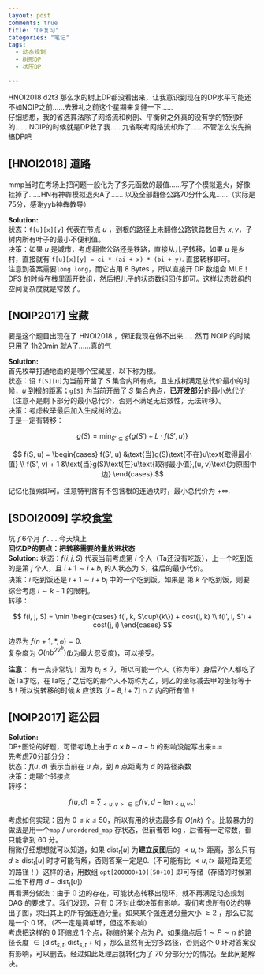 ```yaml
---
layout: post
comments: true
title: "DP复习"
categories: "笔记"
tags:
  - 动态规划
  - 树形DP
  - 状压DP

---
```



HNOI2018 d2t3 那么水的树上DP都没看出来，让我意识到现在的DP水平可能还不如NOIP之前……去雅礼之前这个星期来复健一下……    
仔细想想，我的省选算法除了网络流和树剖、平衡树之外真的没有学的特别好的……     NOIP的时候就是DP救了我……九省联考网络流却炸了……不管怎么说先搞搞DP吧    

## [HNOI2018] 道路  
mmp当时在考场上把问题一般化为了多元函数的最值……写了个模拟退火，好像挂掉了……HN有神犇模拟退火A了…… 以及全部翻修公路70分什么鬼……（实际是75分，感谢yyb神犇教导）  

**Solution:**    
状态：`f[u][x][y]` 代表在节点 $u$ ，到根的路径上未翻修公路铁路数目为 $x, y$，子树内所有叶子的最小不便利值。    
决策：如果 $u$ 是城市，考虑翻修公路还是铁路，直接从儿子转移，如果 $u$ 是乡村，直接就有 `f[u][x][y] = ci * (ai + x) * (bi + y)`.
直接转移即可。    
注意到答案需要`long long`，而它占用 8 Bytes ，所以直接开 DP 数组会 MLE！
DFS 的时候在栈里面开数组，然后把儿子的状态数组回传即可。这样状态数组的空间复杂度就是常数了。    

## [NOIP2017] 宝藏
要是这个题目出现在了 HNOI2018 ，保证我现在做不出来……然而 NOIP 的时候只用了 1h20min 就A了……真的气    

**Solution:**    
首先枚举打通地面的是哪个宝藏屋，以下称为根。    
状态：设 `f[S][u]`为当前开凿了 $S$ 集合内所有点，且生成树满足总代价最小的时候，$u$ 到根的距离；`g[S]` 为当前开凿了 $S$ 集合内点，**已开发部分**的最小总代价（注意不是剩下部分的最小总代价，否则不满足无后效性，无法转移）。    
决策：考虑枚举最后加入生成树的边。    
于是一定有转移：    

$$
g(S) = \min_{S' \subseteq S} \{g(S') + L \cdot f(S', u)\}
$$    
    
$$  
f(S, u) = \begin{cases}
f(S', u) &\text{当}g(S)\text{不在}u\text{取得最小值} \\
f(S', v) + 1  &\text{当}g(S)\text{在}u\text{取得最小值},(u, v)\text{为原图中边}
\end{cases}
$$    

记忆化搜索即可。注意特判含有不包含根的连通块时，最小总代价为 $+\infty$.     

## [SDOI2009] 学校食堂
坑了6个月了……今天填上       
**回忆DP的要点：把转移需要的量放进状态**      
**Solution:**
状态：$f(i, j, S)$ 代表当前考虑第 $i$ 个人（Ta还没有吃饭），上一个吃到饭的是第 $j$ 个人，且 $i+1 \sim i+b_i$ 的人状态为 $S$，往后的最小代价。      
决策：$i$ 吃到饭还是 $i+1 \sim i+b_i$ 中的一个吃到饭。如果是 第 $k$ 个吃到饭，则要综合考虑 $i \sim k-1$ 的限制。      
转移：         

$$
f(i, j, S) = \min
\begin{cases}
f(i, k, S\cup\{k\}) + cost(j, k) \\
f(i', i, S') + cost(j, i)
\end{cases}
$$   
    
边界为 $f(n+1, *, \varnothing) = 0$.   
复杂度为 $O(nb^22^b)$($b$为最大忍受度)，可以接受。    
    
**注意：** 有一点非常坑！因为 $b_i \le 7$，所以可能一个人（称为甲）身后7个人都吃了饭Ta才吃，在Ta吃了之后吃的那个人不妨称为乙，则乙的坐标减去甲的坐标等于8！所以说转移的时候 $k$ 应该取 $[i-8, i+7] \cap \mathbb{Z}$ 内的所有值！

## [NOIP2017] 逛公园

**Solution:**  
DP+图论的好题，可惜考场上由于 $a \times b - a - b$ 的影响没能写出来=.=   
先考虑70分部分分：  
状态：$f(u, d)$ 表示当前在 $u$ 点，到 $n$ 点距离为 $d$ 的路径条数   
决策：走哪个邻接点   
转移：    
    
$$
f(u, d) = \sum_{<u, v> \in \mathbb{E}} f(v, d - \text{len}_{<u, v>})
$$    
    
考虑如何实现：因为 $0 \le k \le 50$，所以有用的状态最多有 $O(nk)$ 个。比较暴力的做法是用一个`map` / `unordered_map` 存状态，但前者带 $\log$，后者有一定常数，都只能拿到 60 分。    
稍微仔细想想就可以知道，如果 $\text{dist}_t[u]$ 为**建立反图**后的 $<u, t>$ 距离，那么只有 $d \ge \text{dist}_t[u]$ 时才可能有解，否则答案一定是0.（不可能有比 $<u, t>$ 最短路更短的路径！）这样的话，用数组 `opt[200000+10][50+10]` 即可存储（存储的时候第二维下标用 $d - \text{dist}_t[u]$）      
再看满分做法：由于 0 边的存在，可能状态转移出现环，就不再满足动态规划 DAG 的要求了。我们发现，只有 0 环对此类决策有影响。我们考虑所有0边的导出子图，求出其上的所有强连通分量。如果某个强连通分量大小 $\ge 2$ ，那么它就是一个 0 环。（不一定是简单环，但这不影响）        
考虑把这样的 0 环缩成 1 个点，称缩的某个点为 $P$。如果缩点后 $1 \sim P \sim n$ 的路径长度 $\in [\text{dist}_{s, t}, \text{dist}_{s, t}+k]$ ，那么显然有无穷多路径，否则这个 0 环对答案没有影响，可以删去。经过如此处理后就转化为了 70 分部分分的情况。至此问题解决。     


